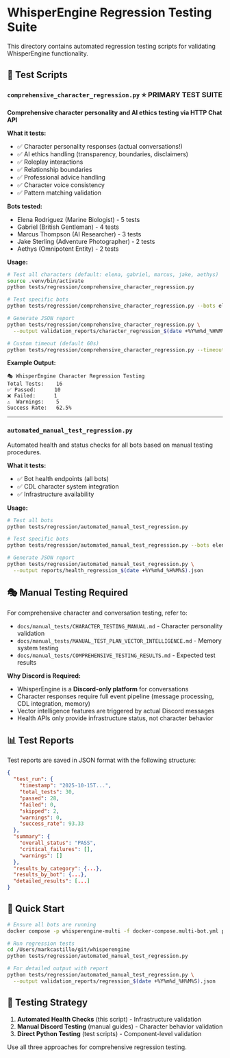 # WhisperEngine Regression Testing Suite

This directory contains automated regression testing scripts for validating WhisperEngine functionality.

## 🧪 Test Scripts

### `comprehensive_character_regression.py` ⭐ **PRIMARY TEST SUITE**
**Comprehensive character personality and AI ethics testing via HTTP Chat API**

**What it tests:**
- ✅ Character personality responses (actual conversations!)
- ✅ AI ethics handling (transparency, boundaries, disclaimers)
- ✅ Roleplay interactions
- ✅ Relationship boundaries
- ✅ Professional advice handling
- ✅ Character voice consistency
- ✅ Pattern matching validation

**Bots tested:**
- Elena Rodriguez (Marine Biologist) - 5 tests
- Gabriel (British Gentleman) - 4 tests
- Marcus Thompson (AI Researcher) - 3 tests
- Jake Sterling (Adventure Photographer) - 2 tests
- Aethys (Omnipotent Entity) - 2 tests

**Usage:**
```bash
# Test all characters (default: elena, gabriel, marcus, jake, aethys)
source .venv/bin/activate
python tests/regression/comprehensive_character_regression.py

# Test specific bots
python tests/regression/comprehensive_character_regression.py --bots elena marcus

# Generate JSON report
python tests/regression/comprehensive_character_regression.py \
  --output validation_reports/character_regression_$(date +%Y%m%d_%H%M%S).json

# Custom timeout (default 60s)
python tests/regression/comprehensive_character_regression.py --timeout 90
```

**Example Output:**
```
🎭 WhisperEngine Character Regression Testing
Total Tests:    16
✅ Passed:      10
❌ Failed:      1
⚠️  Warnings:    5
Success Rate:   62.5%
```

---

### `automated_manual_test_regression.py`
Automated health and status checks for all bots based on manual testing procedures.

**What it tests:**
- ✅ Bot health endpoints (all bots)
- ✅ CDL character system integration
- ✅ Infrastructure availability

**Usage:**
```bash
# Test all bots
python tests/regression/automated_manual_test_regression.py

# Test specific bots
python tests/regression/automated_manual_test_regression.py --bots elena marcus gabriel

# Generate JSON report
python tests/regression/automated_manual_test_regression.py \
  --output reports/health_regression_$(date +%Y%m%d_%H%M%S).json
```

## 🎭 Manual Testing Required

For comprehensive character and conversation testing, refer to:
- `docs/manual_tests/CHARACTER_TESTING_MANUAL.md` - Character personality validation
- `docs/manual_tests/MANUAL_TEST_PLAN_VECTOR_INTELLIGENCE.md` - Memory system testing
- `docs/manual_tests/COMPREHENSIVE_TESTING_RESULTS.md` - Expected test results

**Why Discord is Required:**
- WhisperEngine is a **Discord-only platform** for conversations
- Character responses require full event pipeline (message processing, CDL integration, memory)
- Vector intelligence features are triggered by actual Discord messages
- Health APIs only provide infrastructure status, not character behavior

## 📊 Test Reports

Test reports are saved in JSON format with the following structure:
```json
{
  "test_run": {
    "timestamp": "2025-10-15T...",
    "total_tests": 30,
    "passed": 28,
    "failed": 0,
    "skipped": 2,
    "warnings": 0,
    "success_rate": 93.33
  },
  "summary": {
    "overall_status": "PASS",
    "critical_failures": [],
    "warnings": []
  },
  "results_by_category": {...},
  "results_by_bot": {...},
  "detailed_results": [...]
}
```

## 🚀 Quick Start

```bash
# Ensure all bots are running
docker compose -p whisperengine-multi -f docker-compose.multi-bot.yml ps

# Run regression tests
cd /Users/markcastillo/git/whisperengine
python tests/regression/automated_manual_test_regression.py

# For detailed output with report
python tests/regression/automated_manual_test_regression.py \
  --output validation_reports/regression_$(date +%Y%m%d_%H%M%S).json
```

## 🎯 Testing Strategy

1. **Automated Health Checks** (this script) - Infrastructure validation
2. **Manual Discord Testing** (manual guides) - Character behavior validation
3. **Direct Python Testing** (test scripts) - Component-level validation

Use all three approaches for comprehensive regression testing.
